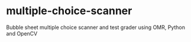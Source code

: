 # multiple-choice-scanner
Bubble sheet multiple choice scanner and test grader using OMR, Python and OpenCV
